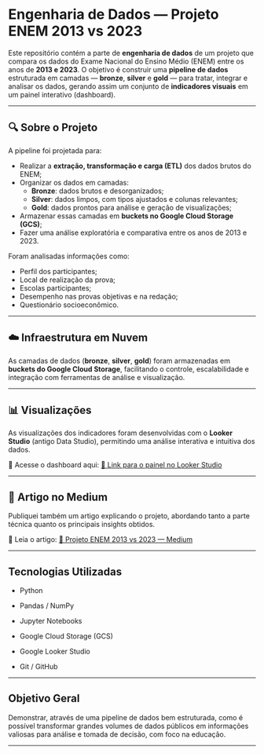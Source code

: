 # Engenharia de Dados — Projeto ENEM 2013 vs 2023

Este repositório contém a parte de **engenharia de dados** de um projeto que compara os dados do Exame Nacional do Ensino Médio (ENEM) entre os anos de **2013 e 2023**. O objetivo é construir uma **pipeline de dados** estruturada em camadas — **bronze**, **silver** e **gold** — para tratar, integrar e analisar os dados, gerando assim um conjunto de **indicadores visuais** em um painel interativo (dashboard).

---

## 🔍 Sobre o Projeto

A pipeline foi projetada para:

- Realizar a **extração, transformação e carga (ETL)** dos dados brutos do ENEM;
- Organizar os dados em camadas:
  - **Bronze**: dados brutos e desorganizados;
  - **Silver**: dados limpos, com tipos ajustados e colunas relevantes;
  - **Gold**: dados prontos para análise e geração de visualizações;
- Armazenar essas camadas em **buckets no Google Cloud Storage (GCS)**;
- Fazer uma análise exploratória e comparativa entre os anos de 2013 e 2023.

Foram analisadas informações como:

- Perfil dos participantes;
- Local de realização da prova;
- Escolas participantes;
- Desempenho nas provas objetivas e na redação;
- Questionário socioeconômico.

---

## ☁️ Infraestrutura em Nuvem

As camadas de dados (**bronze**, **silver**, **gold**) foram armazenadas em **buckets do Google Cloud Storage**, facilitando o controle, escalabilidade e integração com ferramentas de análise e visualização.

---

## 📊 Visualizações

As visualizações dos indicadores foram desenvolvidas com o **Looker Studio** (antigo Data Studio), permitindo uma análise interativa e intuitiva dos dados.

📎 Acesse o dashboard aqui: [🔗 Link para o painel no Looker Studio](https://seu-link-aqui.com)

---

## 📝 Artigo no Medium

Publiquei também um artigo explicando o projeto, abordando tanto a parte técnica quanto os principais insights obtidos.

📎 Leia o artigo: [🔗 Projeto ENEM 2013 vs 2023 — Medium](https://medium.com/seu-artigo-aqui)

---

## Tecnologias Utilizadas

- Python

- Pandas / NumPy

- Jupyter Notebooks

- Google Cloud Storage (GCS)

- Google Looker Studio

- Git / GitHub

---

## Objetivo Geral

Demonstrar, através de uma pipeline de dados bem estruturada, como é possível transformar grandes volumes de dados públicos em informações valiosas para análise e tomada de decisão, com foco na educação.

---
